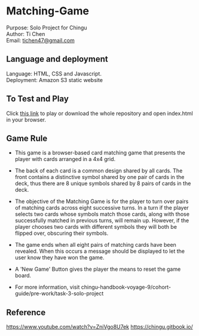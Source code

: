 # Matching-Game

Purpose: Solo Project for Chingu  
Author: Ti Chen  
Email: tichen47@gmail.com  

## Language and deployment

Language: HTML, CSS and Javascript.  
Deployment: Amazon S3 static website  

## To Test and Play

Click [this link](http://matching-game.s3-website.us-east-2.amazonaws.com/) to play or download the whole repository and open index.html in your browser.

## Game Rule

* This game is a browser-based card matching game that presents the player with cards arranged in a 4x4 grid.  

* The back of each card is a common design shared by all cards. The front contains a distinctive symbol shared by one pair of cards in the deck, thus there are 8 unique symbols shared by 8 pairs of cards in the deck.  

* The objective of the Matching Game is for the player to turn over pairs of matching cards across eight successive turns. In a turn if the player selects two cards whose symbols match those cards, along with those successfully matched in previous turns, will remain up. However, if the player chooses two cards with different symbols they will both be flipped over, obscuring their  symbols.  

* The game ends when all eight pairs of matching cards have been revealed. When this occurs a message should be displayed to let the user know they have won the game.  

* A 'New Game' Button gives the player the means to reset the game board.  

* For more information, visit chingu-handbook-voyage-9/cohort-guide/pre-work/task-3-solo-project

## Reference

https://www.youtube.com/watch?v=ZniVgo8U7ek
https://chingu.gitbook.io/
